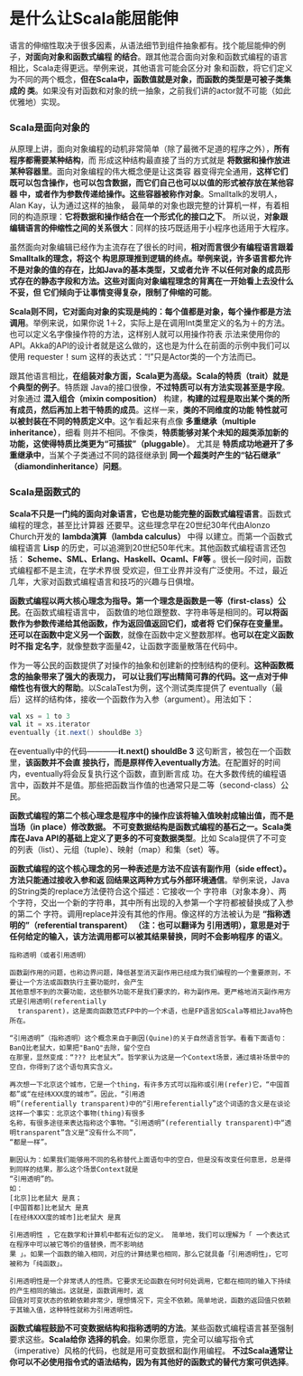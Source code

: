是什么让Scala能屈能伸
================================================================================
语言的伸缩性取决于很多因素，从语法细节到组件抽象都有。找个能屈能伸的例子，**对面向对象和函数式编程
的结合**。跟其他混合面向对象和函数式编程的语言相比，Scala走得更远。举例来说，其他语言可能会区分对
象和函数，将它们定义为不同的两个概念，**但在Scala中，函数值就是对象，而函数的类型是可被子类集成的
类**。如果没有对函数和对象的统一抽象，之前我们讲的actor就不可能（如此优雅地）实现。

### Scala是面向对象的
从原理上讲，面向对象编程的动机非常简单（除了最微不足道的程序之外），**所有程序都需要某种结构**，而
形成这种结构最直接了当的方式就是 **将数据和操作放进某种容器里**。面向对象编程的伟大概念便是让这类容
器变得完全通用，**这样它们既可以包含操作，也可以包含数据，而它们自己也可以以值的形式被存放在某他容器
中，或者作为参数传递给操作。这些容器被称作对象**。Smalltalk的发明人，Alan Kay，认为通过这样的抽象，
最简单的对象也跟完整的计算机一样，有着相同的构造原理：**它将数据和操作结合在一个形式化的接口之下**。
所以说，**对象跟编辑语言的伸缩性之间的关系很大**：同样的技巧既适用于小程序也适用于大程序。

虽然面向对象编辑已经作为主流存在了很长的时间，**相对而言很少有编程语言跟着Smalltalk的理念，将这个
构思原理推到逻辑的终点。举例来说，许多语言都允许不是对象的值的存在，比如Java的基本类型，又或者允许
不以任何对象的成员形式存在的静态字段和方法。这些对面向对象编程理念的背离在一开始看上去没什么不妥，但
它们倾向于让事情变得复杂，限制了伸缩的可能**。

**Scala则不同，它对面向对象的实现是纯的：每个值都是对象，每个操作都是方法调用**。举例来说，如果你说
1＋2，实际上是在调用Int类里定义的名为＋的方法。也可以定义名字像操作符的方法，这样别人就可以用操作符表
示法来使用你的API。Akka的API的设计者就是这么做的，这也是为什么在前面的示例中我们可以使用
requester！sum 这样的表达式：“!”只是Actor类的一个方法而已。

跟其他语言相比，**在组装对象方面，Scala更为高级。Scala的特质（trait）就是个典型的例子**。特质跟
Java的接口很像，**不过特质可以有方法实现甚至是字段**。对象通过 **混入组合（mixin composition）**
构建，**构建的过程是取出某个类的所有成员，然后再加上若干特质的成员**。这样一来，**类的不同维度的功能
特性就可以被封装在不同的特质定义中**。这乍看起来有点像 **多重继承（multiple inheritance）**，细看
则并不相同。不像类，**特质能够对某个未知的超类添加新的功能，这使得特质比类更为“可插拔”（pluggable）**。
尤其是 **特质成功地避开了多重继承中**，当某个子类通过不同的路径继承到 **同一个超类时产生的“钻石继承”
（diamondinheritance）问题**。

### Scala是函数式的
**Scala不只是一门纯的面向对象语言，它也是功能完整的函数式编程语言**。函数式编程的理念，甚至比计算器
还要早。这些理念早在20世纪30年代由Alonzo Church开发的 **lambda演算（lambda calculus）** 中得
以建立。而第一个函数式编程语言 **Lisp** 的历史，可以追溯到20世纪50年代末。其他函数式编程语言还包括：
**Scheme、SML、Erlang、Haskell、Ocaml、F#等** 。很长一段时间，函数式编程都不是主流，在学术界很
受欢迎，但工业界并没有广泛使用。不过，最近几年，大家对函数式编程语言和技巧的兴趣与日俱增。

**函数式编程以两大核心理念为指导。第一个理念是函数是一等（first-class）公民**。在函数式编程语言中，
函数值的地位跟整数、字符串等是相同的。**可以将函数作为参数传递给其他函数，作为返回值返回它们，或者将
它们保存在变量里。还可以在函数中定义另一个函数**，就像在函数中定义整数那样。**也可以在定义函数时不指
定名字**，就像整数字面量42，让函数字面量散落在代码中。

作为一等公民的函数提供了对操作的抽象和创建新的控制结构的便利。**这种函数概念的抽象带来了强大的表现力，
可以让我们写出精简可靠的代码。这一点对于伸缩性也有很大的帮助**。以ScalaTest为例，这个测试类库提供了
eventually（最后）这样的结构体，接收一个函数作为入参（argument）。用法如下：
```scala
val xs = 1 to 3
val it = xs.iterator
eventually {it.next() shouldBe 3}
```
在eventually中的代码————**it.next() shouldBe 3** 这句断言，被包在一个函数里，**该函数并不会直
接执行，而是原样传入eventually方法**。在配置好的时间内，eventually将会反复执行这个函数，直到断言成
功。在大多数传统的编程语言中，函数并不是值。那些把函数当作值的也通常只是二等（second-class）公民。

**函数式编程的第二个核心理念是程序中的操作应该将输入值映射成输出值，而不是当场（in place）修改数据。
不可变数据结构是函数式编程的基石之一。Scala类库在Java API的基础上定义了更多的不可变数据类型**。比如
Scala提供了不可变的列表（list）、元组（tuple）、映射（map）和集（set）等。

**函数式编程的这个核心理念的另一种表述是方法不应该有副作用（side effect）。方法只能通过接收入参和返
回结果这两种方式与外部环境通信**。举例来说，Java的String类的replace方法便符合这个描述：它接收一个
字符串（对象本身）、两个字符，交出一个新的字符串，其中所有出现的入参第一个字符都被替换成了入参的第二个
字符。调用replace并没有其他的作用。像这样的方法被认为是 **“指称透明的”（referential transparent）
（注：也可以翻译为 引用透明），意思是对于任何给定的输入，该方法调用都可以被其结果替换，同时不会影响程序
的语义**。
```
指称透明（或者引用透明）

函数副作用的问题，也称边界问题，降低甚至消灭副作用已经成为我们编程的一个重要原则，不要让一个方法或函数执行主要功能时，会产生
其他意想不到的次要功能，这些额外功能不是我们要求的，称为副作用。更严格地消灭副作用方式是引用透明(referentially
  transparent)，这是面向函数范式FP中的一个术语，也是FP语言如Scala等相比Java特色所在。

“引用透明”（指称透明）这个概念来自于蒯因(Quine)的关于自然语言哲学。看看下面语句：BanQ比老鼠大，如果把"BanQ"去除，留个空白
在那里，显然变成：“??? 比老鼠大”。哲学家认为这是一个Context场景，通过填补场景中的空白，你得到了这个语句真实含义。

再次想一下北京这个城市，它是一个thing，有许多方式可以指称或引用(refer)它，“中国首都”或“在经纬XXX度的城市”。因此，“引用透
明”(referentially transparent)中的“引用referentially”这个词语的含义是在谈论这样一个事实：北京这个事物(thing)有很多
名称，有很多途径来表达指称这个事物。“引用透明”(referentially transparent)中“透明transparent”含义是“没有什么不同”，
“都是一样”。

蒯因认为：如果我们能够用不同的名称替代上面语句中的空白，但是没有改变任何意思，总是得到同样的结果，那么这个场景Context就是
“引用透明”的。
如：
[北京]比老鼠大 是真；
[中国首都]比老鼠大 是真
[在经纬XXX度的城市]比老鼠大 是真

引用透明性 ，它在数学和计算机中都有近似的定义。 简单地，我们可以理解为「 一个表达式在程序中可以被它等价的值替换，而不影响结
果 」。如果一个函数的输入相同，对应的计算结果也相同，那么它就具备「引用透明性」，它可被称为「纯函数」。

引用透明性是一个非常诱人的性质。它要求无论函数在何时何处调用，它都在相同的输入下持续的产生相同的输出。这就是，函数调用时，返
回值对可变状态的依赖依赖非常少，理想情况下，完全不依赖。简单地说，函数的返回值只依赖于其输入值，这种特性就称为引用透明性。
```

**函数式编程鼓励不可变数据结构和指称透明的方法**。某些函数式编程语言甚至强制要求这些。**Scala给你
选择的机会**。如果你愿意，完全可以编写指令式（imperative）风格的代码，也就是用可变数据和副作用编程。
**不过Scala通常让你可以不必使用指令式的语法结构，因为有其他好的函数式的替代方案可供选择**。

